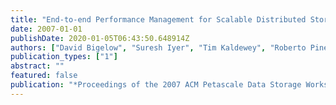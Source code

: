 ```yaml
---
title: "End-to-end Performance Management for Scalable Distributed Storage"
date: 2007-01-01
publishDate: 2020-01-05T06:43:50.648914Z
authors: ["David Bigelow", "Suresh Iyer", "Tim Kaldewey", "Roberto Pineiro", "Anna Povzner", "Scott A. Brandt", "Richard Golding", "Theodore Wong", "Carlos Maltzahn"]
publication_types: ["1"]
abstract: ""
featured: false
publication: "*Proceedings of the 2007 ACM Petascale Data Storage Workshop (PDSW 07)*"
---
```



